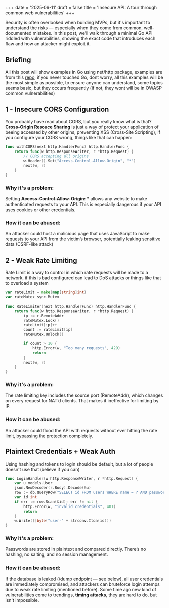 +++
date = '2025-06-11'
draft = false
title = 'Insecure API: A tour through common web vulnerabilities'
+++

Security is often overlooked when building MVPs, but it's important to understand the risks — especially when they come from common, well-documented mistakes. In this post, we’ll walk through a minimal Go API riddled with vulnerabilities, showing the exact code that introduces each flaw and how an attacker might exploit it.

<!--more-->

## Briefing

All this post will show examples in Go using net/http package, examples are from this [repo](https://github.com/rodrigocitadin/insecure), if you never touched Go, dont worry, all this examples will be the most simple as possible, to ensure anyone can understand, some topics seems basic, but they occurs frequently (if not, they wont will be in OWASP common vulnerabilities)

## 1 - Insecure CORS Configuration

You probably have read about CORS, but you really know what is that? __Cross-Origin Resouce Sharing__ is just a way of protect your application of beeing accessed by other origins, preventing XSS (Cross-Site Scripting), if you configure your CORS wrong, things like that can happen:

```go
func withCORS(next http.HandlerFunc) http.HandlerFunc {
	return func(w http.ResponseWriter, r *http.Request) {
		// CORS accepting all origins
		w.Header().Set("Access-Control-Allow-Origin", "*")
		next(w, r)
	}
}
```

### Why it's a problem:

Setting __Access-Control-Allow-Origin: *__ allows any website to make authenticated requests to your API. This is especially dangerous if your API uses cookies or other credentials.

### How it can be abused:

An attacker could host a malicious page that uses JavaScript to make requests to your API from the victim’s browser, potentially leaking sensitive data (CSRF-like attack)

## 2 - Weak Rate Limiting

Rate Limit is a way to control in which rate requests will be made to a network, if this is bad configured can lead to DoS attacks or things like that to overload a system

```go
var rateLimit = make(map[string]int)
var rateMutex sync.Mutex

func RateLimiter(next http.HandlerFunc) http.HandlerFunc {
	return func(w http.ResponseWriter, r *http.Request) {
		ip := r.RemoteAddr
		rateMutex.Lock()
		rateLimit[ip]++
		count := rateLimit[ip]
		rateMutex.Unlock()

		if count > 10 {
			http.Error(w, "Too many requests", 429)
			return
		}
		next(w, r)
	}
}
```

### Why it's a problem:

The rate limiting key includes the source port (RemoteAddr), which changes on every request for NAT’d clients. That makes it ineffective for limiting by IP.

### How it can be abused:

An attacker could flood the API with requests without ever hitting the rate limit, bypassing the protection completely.

## Plaintext Credentials + Weak Auth

Using hashing and tokens to login should be default, but a lot of people doesn't use that (believe if you can)

```go
func LoginHandler(w http.ResponseWriter, r *http.Request) {
	var u models.User
	json.NewDecoder(r.Body).Decode(&u)
	row := db.QueryRow("SELECT id FROM users WHERE name = ? AND password = ?", u.Name, u.Password)
	var id int
	if err := row.Scan(&id); err != nil {
		http.Error(w, "invalid credentials", 401)
		return
	}
	w.Write([]byte("user-" + strconv.Itoa(id)))
}
```

### Why it's a problem:

Passwords are stored in plaintext and compared directly. There’s no hashing, no salting, and no session management.

### How it can be abused:

If the database is leaked (/dump endpoint — see below), all user credentials are immediately compromised, and attackers can bruteforce login attemps due to weak rate limiting (mentioned before). Some time ago new kind of vulnerabilities come to trendings, __timing attacks__, they are hard to do, but isn't impossible.
